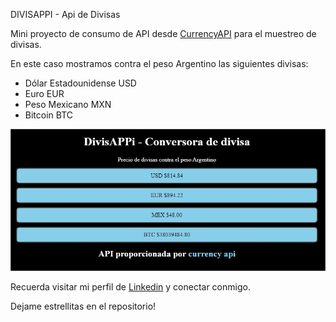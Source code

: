 DIVISAPPI - Api de Divisas

Mini proyecto de consumo de API desde [CurrencyAPI](https://currencyapi.com/) para el muestreo de divisas.

En este caso mostramos contra el peso Argentino las siguientes divisas:
* Dólar Estadounidense USD
* Euro EUR
* Peso Mexicano MXN
* Bitcoin BTC

![DivisAPPi Image](https://github.com/saulocid/DivisAPPi/raw/master/static/DivisAPPi%20image.jpeg)

Recuerda visitar mi perfil de [Linkedin](https://www.linkedin.com/in/saulociddev/) y conectar conmigo.

Dejame estrellitas en el repositorio!
